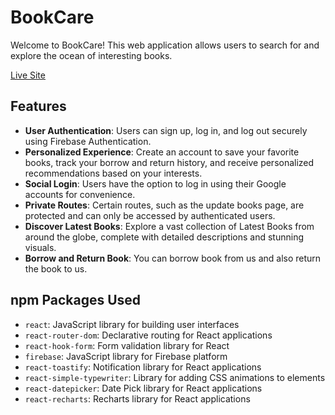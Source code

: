 # BookCare 

Welcome to BookCare! This web application allows users to search for and explore the ocean of interesting books.

[Live Site](https://tourism-management-6d801.web.app/)

## Features

- **User Authentication**: Users can sign up, log in, and log out securely using Firebase Authentication.
- **Personalized Experience**: Create an account to save your favorite books, track your borrow and return history, and receive personalized recommendations based on your interests.
- **Social Login**: Users have the option to log in using their Google accounts for convenience.
- **Private Routes**: Certain routes, such as the update books page, are protected and can only be accessed by authenticated users.
- **Discover Latest Books**: Explore a vast collection of Latest Books from around the globe, complete with detailed descriptions and stunning visuals.
- **Borrow and Return Book**: You can borrow book from us and also return the book to us.


## npm Packages Used

- `react`: JavaScript library for building user interfaces
- `react-router-dom`: Declarative routing for React applications
- `react-hook-form`: Form validation library for React
- `firebase`: JavaScript library for Firebase platform
- `react-toastify`: Notification library for React applications
- `react-simple-typewriter`: Library for adding CSS animations to elements
- `react-datepicker`: Date Pick library for React applications
- `react-recharts`: Recharts library for React applications
